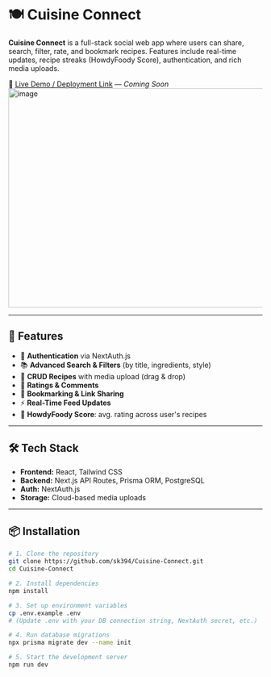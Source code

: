 # 🍽️ Cuisine Connect

**Cuisine Connect** is a full-stack social web app where users can share, search, filter, rate, and bookmark recipes. Features include real-time updates, recipe streaks (HowdyFoody Score), authentication, and rich media uploads.

🔗 [Live Demo / Deployment Link](#) — *Coming Soon*
<img width="975" height="435" alt="image" src="https://github.com/user-attachments/assets/074f3148-ac5f-4efb-b33d-17b7db2d1496" />

---

## 🚀 Features

- 🔐 **Authentication** via NextAuth.js
- 📚 **Advanced Search & Filters** (by title, ingredients, style)
- 📝 **CRUD Recipes** with media upload (drag & drop)
- 💬 **Ratings & Comments**
- 📌 **Bookmarking & Link Sharing**
- ⚡ **Real-Time Feed Updates**
- 🏅 **HowdyFoody Score**: avg. rating across user's recipes

---

## 🛠️ Tech Stack

- **Frontend:** React, Tailwind CSS
- **Backend:** Next.js API Routes, Prisma ORM, PostgreSQL
- **Auth:** NextAuth.js
- **Storage:** Cloud-based media uploads

---

## 📦 Installation

```bash
# 1. Clone the repository
git clone https://github.com/sk394/Cuisine-Connect.git
cd Cuisine-Connect

# 2. Install dependencies
npm install

# 3. Set up environment variables
cp .env.example .env
# (Update .env with your DB connection string, NextAuth secret, etc.)

# 4. Run database migrations
npx prisma migrate dev --name init

# 5. Start the development server
npm run dev





